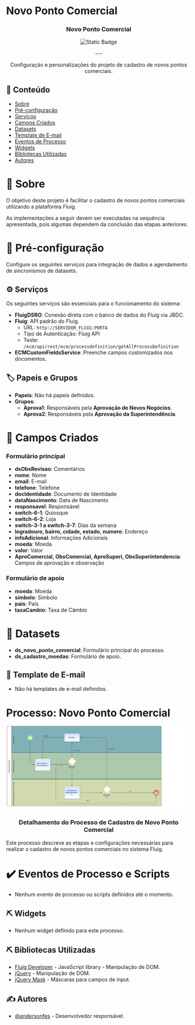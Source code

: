 # Novo Ponto Comercial

<div align="center">
<h3>Novo Ponto Comercial</h3>

![Static Badge](https://img.shields.io/badge/status-active-success)
</div>

<div align="center">
<p>---</p>
Configuração e personalizações do projeto de cadastro de novos pontos comerciais.
</div>

## 📝 Conteúdo

- [Sobre](#about)
- [Pré-configuração](#getting_started)
- [Serviços](#services)
- [Campos Criados](#fields)
- [Datasets](#datasets)
- [Template de E-mail](#template)
- [Eventos de Processo](#workflow)
- [Widgets](#widgets)
- [Bibliotecas Utilizadas](#built_using)
- [Autores](#authors)

# 🧐 Sobre <a name="about"></a>
O objetivo deste projeto é facilitar o cadastro de novos pontos comerciais utilizando a plataforma Fluig.

As implementações a seguir devem ser executadas na sequência apresentada, pois algumas dependem da conclusão das etapas anteriores.

# 🏁 Pré-configuração <a name="getting_started"></a>
Configure os seguintes serviços para integração de dados e agendamento de sincronismos de datasets.

## ⚙️ Serviços <a name="services"></a>
Os seguintes serviços são essenciais para o funcionamento do sistema:

- **FluigDSRO**: Conexão direta com o banco de dados do Fluig via JBDC.
- **Fluig**: API padrão do Fluig.
    - URL: `http://SERVIDOR_FLUIG:PORTA`
    - Tipo de Autenticação: Fluig API
    - Teste: `/ecm/api/rest/ecm/processdefinition/getAllProcessDefinition`
- **ECMCustomFieldsService**: Preenche campos customizados nos documentos.

## 🏷️ Papeis e Grupos

- **Papeis**: Não há papeis definidos.
- **Grupos**:
    - **Aprova1**: Responsáveis pela **Aprovação de Novos Negócios**.
    - **Aprova2**: Responsáveis pela **Aprovação da Superintendência**.

# 📑 Campos Criados <a name="fields"></a>

### Formulário principal
- **dsObsRevisao**: Comentários
- **nome**: Nome
- **email**: E-mail
- **telefone**: Telefone
- **docIdentidade**: Documento de Identidade
- **dataNascimento**: Data de Nascimento
- **responsavel**: Responsável
- **switch-6-1**: Quiosque
- **switch-6-2**: Loja
- **switch-3-1 a switch-3-7**: Dias da semana
- **logradouro, bairro, cidade, estado, numero**: Endereço
- **infoAdicional**: Informações Adicionais
- **moeda**: Moeda
- **valor**: Valor
- **AproComercial, ObsComercial, AproSuperi, ObsSuperintendencia**: Campos de aprovação e observação

### Formulário de apoio
- **moeda**: Moeda
- **simbolo**: Símbolo
- **pais**: País
- **taxaCambio**: Taxa de Câmbio

# 📑 Datasets <a name="datasets"></a>

- **ds_novo_ponto_comercial**: Formulário principal do processo.
- **ds_cadastro_moedas**: Formulário de apoio.

## 📧 Template de E-mail <a name="template"></a>
- Não há templates de e-mail definidos.

# Processo: Novo Ponto Comercial

<div align="center">
    <p><img width=500px src="./forms/Novo Ponto Comercial/Novo-ponto-comercial.png" alt="Imagem do processo Novo Ponto Comercial"></p>
    <h3>Detalhamento do Processo de Cadastro de Novo Ponto Comercial</h3>
</div>

Este processo descreve as etapas e configurações necessárias para realizar o cadastro de novos pontos comerciais no sistema Fluig.


# ✔️ Eventos de Processo e Scripts <a name="workflow"></a>
- Nenhum evento de processo ou scripts definidos até o momento.

## ⛏️ Widgets <a name="widgets"></a>
- Nenhum widget definido para este processo.

## ⛏️ Bibliotecas Utilizadas <a name="built_using"></a>

- [Fluig Developer](https://style.fluig.com/) - JavaScript library - Manipulação de DOM.
- [jQuery](https://jquery.com) - Manipulação de DOM.
- [jQuery Mask](https://igorescobar.github.io/jQuery-Mask-Plugin/) - Máscaras para campos de input.

## ✍️ Autores <a name="authors"></a>

- [@andersonfes](https://github.com/andersonfes) - Desenvolvedor responsável.
